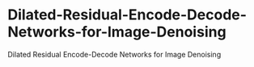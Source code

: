# Dilated-Residual-Encode-Decode-Networks-for-Image-Denoising
Dilated Residual Encode-Decode Networks for Image Denoising
